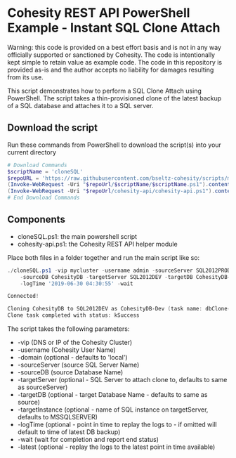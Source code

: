 # Cohesity REST API PowerShell Example - Instant SQL Clone Attach

Warning: this code is provided on a best effort basis and is not in any way officially supported or sanctioned by Cohesity. The code is intentionally kept simple to retain value as example code. The code in this repository is provided as-is and the author accepts no liability for damages resulting from its use.

This script demonstrates how to perform a SQL Clone Attach using PowerShell. The script takes a thin-provisioned clone of the latest backup of a SQL database and attaches it to a SQL server.

## Download the script

Run these commands from PowerShell to download the script(s) into your current directory

```powershell
# Download Commands
$scriptName = 'cloneSQL'
$repoURL = 'https://raw.githubusercontent.com/bseltz-cohesity/scripts/master/powershell'
(Invoke-WebRequest -Uri "$repoUrl/$scriptName/$scriptName.ps1").content | Out-File "$scriptName.ps1"; (Get-Content "$scriptName.ps1") | Set-Content "$scriptName.ps1"
(Invoke-WebRequest -Uri "$repoUrl/cohesity-api/cohesity-api.ps1").content | Out-File cohesity-api.ps1; (Get-Content cohesity-api.ps1) | Set-Content cohesity-api.ps1
# End Download Commands
```

## Components

* cloneSQL.ps1: the main powershell script
* cohesity-api.ps1: the Cohesity REST API helper module

Place both files in a folder together and run the main script like so:

```powershell
./cloneSQL.ps1 -vip mycluster -username admin -sourceServer SQL2012PROD `
    -sourceDB CohesityDB -targetServer SQL2012DEV -targetDB CohesityDB-Dev `
    -logTime '2019-06-30 04:30:55' -wait

Connected!

Cloning CohesityDB to SQL2012DEV as CohesityDB-Dev (task name: dbClone-1562532529000000)
Clone task completed with status: kSuccess
```

The script takes the following parameters:

* -vip (DNS or IP of the Cohesity Cluster)
* -username (Cohesity User Name)
* -domain (optional - defaults to 'local')
* -sourceServer (source SQL Server Name)
* -sourceDB (source Database Name)
* -targetServer (optional - SQL Server to attach clone to, defaults to same as sourceServer)
* -targetDB (optional - target Database Name - defaults to same as source)
* -targetInstance (optional - name of SQL instance on targetServer, defaults to MSSQLSERVER)
* -logTime (optional - point in time to replay the logs to - if omitted will default to time of latest DB backup)
* -wait (wait for completion and report end status)
* -latest (optional - replay the logs to the latest point in time available)
